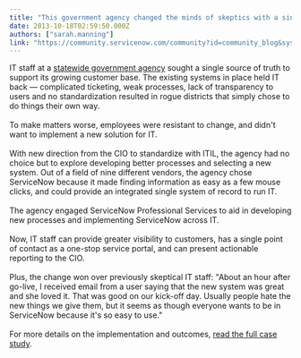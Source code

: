 ```yaml
---
title: "This government agency changed the minds of skeptics with a single system of record for IT"
date: 2013-10-18T02:59:50.000Z
authors: ["sarah.manning"]
link: "https://community.servicenow.com/community?id=community_blog&sys_id=684ea2addbd0dbc01dcaf3231f9619fc"
---
```

<p>IT staff at a <a title="mmunity.servicenow.com/files/AnonymousGov_101413.pdf" href="http://community.servicenow.com/files/AnonymousGov_101413.pdf">statewide government agency</a> sought a single source of truth to support its growing customer base. The existing systems in place held IT back — complicated ticketing, weak processes, lack of transparency to users and no standardization resulted in rogue districts that simply chose to do things their own way. <br /><br />To make matters worse, employees were resistant to change, and didn't want to implement a new solution for IT. <br /><br />With new direction from the CIO to standardize with ITIL, the agency had no choice but to explore developing better processes and selecting a new system. Out of a field of nine different vendors, the agency chose ServiceNow because it made finding information as easy as a few mouse clicks, and could provide an integrated single system of record to run IT. <br /><br />The agency engaged ServiceNow Professional Services to aid in developing new processes and implementing ServiceNow across IT. <br /><br />Now, IT staff can provide greater visibility to customers, has a single point of contact as a one-stop service portal, and can present actionable reporting to the CIO. <br /><br />Plus, the change won over previously skeptical IT staff: "About an hour after go-live, I received email from a user saying that the new system was great and she loved it. That was good on our kick-off day. Usually people hate the new things we give them, but it seems as though everyone wants to be in ServiceNow because it's so easy to use." <br /><br />For more details on the implementation and outcomes, <a title="mmunity.servicenow.com/files/AnonymousGov_101413.pdf" href="http://community.servicenow.com/files/AnonymousGov_101413.pdf">read the full case study</a>.</p>